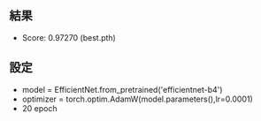 ## 結果
- Score: 0.97270  (best.pth)

## 設定
- model = EfficientNet.from_pretrained('efficientnet-b4')
- optimizer = torch.optim.AdamW(model.parameters(),lr=0.0001)
- 20 epoch
